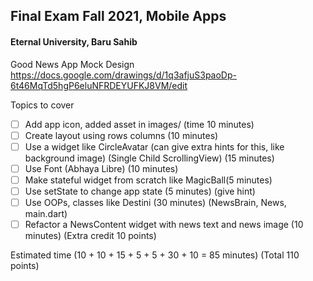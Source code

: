 ## Final Exam Fall 2021, Mobile Apps
#### Eternal University, Baru Sahib

Good News App
Mock Design
https://docs.google.com/drawings/d/1q3afjuS3paoDp-6t46MqTd5hgP6eluNFRDEYUFKJ8VM/edit

Topics to cover
- [ ] Add app icon, added asset in images/ (time 10 minutes)
- [ ] Create layout using rows columns (10 minutes)
- [ ] Use a widget like CircleAvatar 
(can give extra hints for this, like background image) (Single Child ScrollingView) (15 minutes)
- [ ] Use Font (Abhaya Libre) (10 minutes)
- [ ] Make stateful widget from scratch like MagicBall(5 minutes)
- [ ] Use setState to change app state (5 minutes) (give hint)
- [ ] Use OOPs, classes like Destini (30 minutes) (NewsBrain, News, main.dart)
- [ ] Refactor a NewsContent widget with news text and news image (10 minutes) 
  (Extra credit 10 points)

Estimated time (10 + 10 + 15 + 5 + 5 + 30 + 10 = 85 minutes) (Total 110 points)
